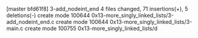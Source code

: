 [master bfd61f8] 3-add_nodeint_end
 4 files changed, 71 insertions(+), 5 deletions(-)
 create mode 100644 0x13-more_singly_linked_lists/3-add_nodeint_end.c
 create mode 100644 0x13-more_singly_linked_lists/3-main.c
 create mode 100755 0x13-more_singly_linked_lists/d
